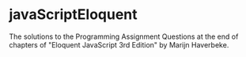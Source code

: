 # javaScriptEloquent
The solutions to the Programming Assignment Questions at the end of chapters of "Eloquent JavaScript 3rd Edition" by Marijn Haverbeke.
